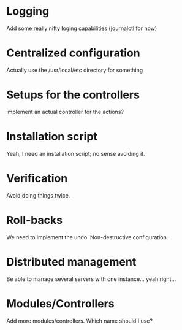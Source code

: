 # Logging
Add some really nifty loging capabilities (journalctl for now)

# Centralized configuration
Actually use the /usr/local/etc directory for something

# Setups for the controllers
implement an actual controller for the actions?

# Installation script
Yeah, I need an installation script; no sense avoiding it.

# Verification
Avoid doing things twice.

# Roll-backs
We need to implement the undo. Non-destructive configuration.

# Distributed management
Be able to manage several servers with one instance... yeah right...

# Modules/Controllers
Add more modules/controllers. Which name should I use?
